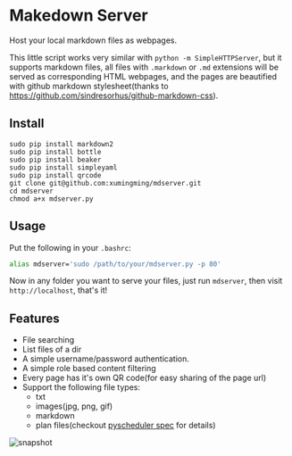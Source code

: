 # Makedown Server

Host your local markdown files as webpages.

This little script works very similar with `python -m SimpleHTTPServer`, but it supports markdown files, all files with `.markdown` or `.md` extensions will be served as corresponding HTML webpages, and the pages are beautified with github markdown stylesheet(thanks to https://github.com/sindresorhus/github-markdown-css).

## Install

    sudo pip install markdown2
    sudo pip install bottle
	sudo pip install beaker
	sudo pip install simpleyaml
	sudo pip install qrcode
	git clone git@github.com:xumingming/mdserver.git
	cd mdserver
	chmod a+x mdserver.py

## Usage

Put the following in your `.bashrc`:

```bash
alias mdserver='sudo /path/to/your/mdserver.py -p 80'
```

Now in any folder you want to serve your files, just run `mdserver`, then visit `http://localhost`, that's it!

## Features

* File searching
* List files of a dir
* A simple username/password authentication.
* A simple role based content filtering
* Every page has it's own QR code(for easy sharing of the page url)
* Support the following file types:
  * txt
  * images(jpg, png, gif)
  * markdown
  * plan files(checkout [pyscheduler spec](https://github.com/xumingming/pyscheduler/blob/master/spec.md) for details)
  
![snapshot](snapshot.png)
